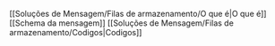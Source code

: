 [[Soluções de Mensagem/Filas de armazenamento/O que é|O que é]]
[[Schema da mensagem]]
[[Soluções de Mensagem/Filas de armazenamento/Codigos|Codigos]]